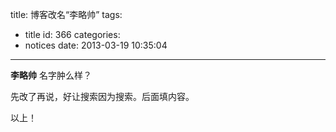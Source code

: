 title: 博客改名“李略帅”
tags:
  - title
id: 366
categories:
  - notices
date: 2013-03-19 10:35:04
---

**李略帅** 名字肿么样？

先改了再说，好让搜索因为搜索。后面填内容。

以上！
